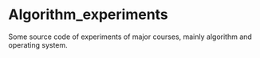 # Algorithm_experiments
Some source code of experiments of major courses, mainly algorithm and operating system.
